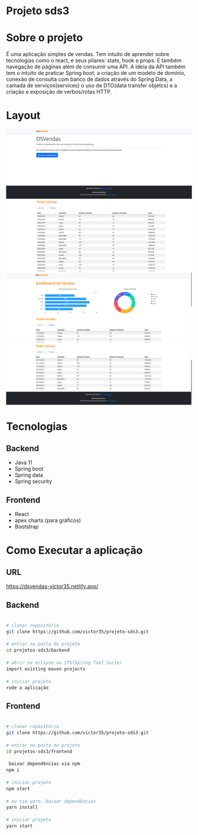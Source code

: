 # Projeto sds3

# Sobre o projeto

É uma aplicação simples de vendas. Tem intuito de aprender sobre tecnologias como o react, e seus pilares: state, hook e props. E também navegação de páginas além
de consumir uma API. A ideia da API também tem o intuito de praticar Spring boot, a criação de um modelo de domínio, conexão de consulta com banco de dados através
do Spring Data, a camada de serviços(services) o uso de DTO(data transfer objetcs) e a criação e exposição de verbos/rotas HTTP. 

# Layout
![Tela 1](https://github.com/victor35/projeto-sds3/blob/main/assets/tela1-projeto-sds3.png)
![Tela 2](https://github.com/victor35/projeto-sds3/blob/main/assets/tela2-projeto-sds3.png)
![Tela 3](https://github.com/victor35/projeto-sds3/blob/main/assets/tela3-projeto-sds3.png)
![Tela 4](https://github.com/victor35/projeto-sds3/blob/main/assets/tela4-projeto-sds3.png)

# Tecnologias
## Backend
  - Java 11
  - Spring boot
  - Spring data
  - Spring security
## Frontend  
  - React
  - apex charts (para gráficos)
  - Bootstrap

# Como Executar a aplicação
## URL
https://dsvendas-victor35.netlify.app/
## Backend
```bash

# clonar repositório
git clone https://github.com/victor35/projeto-sds3.git

# entrar na pasta do projeto
cd projetos-sds3/backend

# abrir no eclipse ou STS(Spring Tool Suite)
import existing maven projects

# iniciar projeto
rode a aplicação

```

## Frontend
```bash

# clonar repositório
git clone https://github.com/victor35/projeto-sds3.git

# entrar na pasta do projeto
cd projetos-sds3/frontend

 baixar dependências via npm
npm i

# iniciar projeto
npm start

# ou via yarn, baixar dependências
yarn install

# iniciar projeto
yarn start

```


